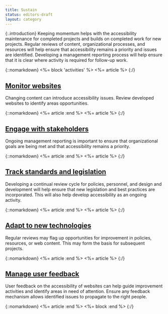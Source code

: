 ```yaml
---
title: Sustain
status: editors-draft
layout: category
---
```


{:.introduction}
Keeping momentum helps with the accessibility maintenance for completed projects and builds on completed work for new projects. Regular reviews of content, organizational processes, and resources will help ensure that accessibility remains a priority and issues are identified. Developing a management reporting process will help ensure that it is clear where activity is required for follow-up work.

{::nomarkdown}
<%= block 'activities' %>
<%= article %>
{:/}


## [Monitor websites](monitor_websites.html)

Changing content can introduce accessibility issues. Review developed websites to identify areas opportunities.

{::nomarkdown}
<%= article :end %>
<%= article %>
{:/}

## [Engage with stakeholders](engage_with_stakeholders.html)

Ongoing management reporting is important to ensure that organizational goals are being met and that accessibility remains a priority.

{::nomarkdown}
<%= article :end %>
<%= article %>
{:/}

## [Track standards and legislation](track_standards_and_legislation.html)

Developing a continual review cycle for policies, personnel, and design and development will help ensure that new legislation and best practices are incorporated. This will also help develop accessibility as an ongoing activity.

{::nomarkdown}
<%= article :end %>
<%= article %>
{:/}

## [Adapt to new technologies](adapt_to_new_technologies.html)

Regular reviews may flag up opportunities for improvement in policies, resources, or web content. This may form the basis for subsequent projects.

{::nomarkdown}
<%= article :end %>
<%= article %>
{:/}

## [Manage user feedback](manage_user_feedback.html)

User feedback on the accessibility of websites can help guide improvement activities and identify areas in need of attention. Ensure any feedback mechanism allows identified issues to propagate to the right people. 

{::nomarkdown}
<%= article :end %>
<%= block :end %>
{:/}